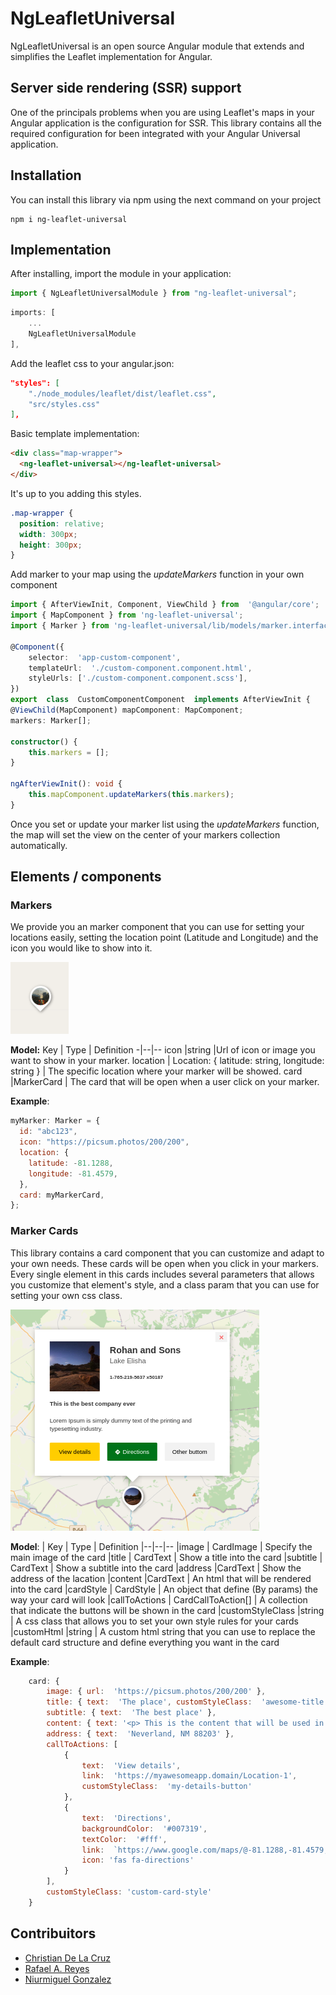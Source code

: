 # NgLeafletUniversal

NgLeafletUniversal is an open source Angular module that extends and simplifies the Leaflet implementation for Angular.

## Server side rendering (SSR) support

One of the principals problems when you are using Leaflet's maps in your Angular application is the configuration for SSR.
This library contains all the required configuration for been integrated with your Angular Universal application.

## Installation

You can install this library via npm using the next command on your project

    npm i ng-leaflet-universal

## Implementation

After installing, import the module in your application:

```typescript
import { NgLeafletUniversalModule } from "ng-leaflet-universal";
```

```typescript
imports: [
	...
	NgLeafletUniversalModule
],
```

Add the leaflet css to your angular.json:

```json
"styles": [
	"./node_modules/leaflet/dist/leaflet.css",
	"src/styles.css"
],
```

Basic template implementation:

```html
<div class="map-wrapper">
  <ng-leaflet-universal></ng-leaflet-universal>
</div>
```

It's up to you adding this styles.

```css
.map-wrapper {
  position: relative;
  width: 300px;
  height: 300px;
}
```

Add marker to your map using the _updateMarkers_ function in your own component

```typescript
import { AfterViewInit, Component, ViewChild } from  '@angular/core';
import { MapComponent } from 'ng-leaflet-universal';
import { Marker } from 'ng-leaflet-universal/lib/models/marker.interface';

@Component({
	selector:  'app-custom-component',
	templateUrl:  './custom-component.component.html',
	styleUrls: ['./custom-component.component.scss'],
})
export  class  CustomComponentComponent  implements AfterViewInit {
@ViewChild(MapComponent) mapComponent: MapComponent;
markers: Marker[];

constructor() {
	this.markers = [];
}

ngAfterViewInit(): void {
	this.mapComponent.updateMarkers(this.markers);
}
```

Once you set or update your marker list using the _updateMarkers_ function, the map will set the view on the center of your markers collection automatically.

## Elements / components

### Markers

We provide you an marker component that you can use for setting your locations easily, setting the location point (Latitude and Longitude) and the icon you would like to show into it.

![Marker example](./assets/images/marker.png)

**Model:**
Key | Type | Definition
-|--|--
icon |string |Url of icon or image you want to show in your marker.
location | Location: { latitude: string, longitude: string } | The specific location where your marker will be showed.
card |MarkerCard | The card that will be open when a user click on your marker.

**Example**:

```javascript
myMarker: Marker = {
  id: "abc123",
  icon: "https://picsum.photos/200/200",
  location: {
    latitude: -81.1288,
    longitude: -81.4579,
  },
  card: myMarkerCard,
};
```

### Marker Cards

This library contains a card component that you can customize and adapt to your own needs. These cards will be open when you click in your markers. Every single element in this cards includes several parameters that allows you customize that element's style, and a class param that you can use for setting your own css class.

![Marker card example](./assets/images/card.png)

**Model**:
| Key | Type | Definition
|--|--|--
|image | CardImage | Specify the main image of the card
|title | CardText | Show a title into the card
|subtitle | CardText | Show a subtitle into the card
|address |CardText | Show the address of the lacation
|content |CardText | An html that will be rendered into the card
|cardStyle | CardStyle | An object that define (By params) the way your card will look
|callToActions | CardCallToAction[] | A collection that indicate the buttons will be shown in the card
|customStyleClass |string | A css class that allows you to set your own style rules for your cards
|customHtml |string | A custom html string that you can use to replace the default card structure and define everything you want in the card

**Example**:

```javascript
    card: {
	    image: { url:  'https://picsum.photos/200/200' },
	    title: { text:  'The place', customStyleClass:  'awesome-title' },
	    subtitle: { text:  'The best place' },
	    content: { text: '<p> This is the content that will be used in the <b> card </b> </p>' },
	    address: { text:  'Neverland, NM 88203' },
	    callToActions: [
		    {
			    text:  'View details',
			    link:  'https://myawesomeapp.domain/Location-1',
			    customStyleClass:  'my-details-button'
		    },
		    {
			    text:  'Directions',
			    backgroundColor:  '#007319',
			    textColor:  '#fff',
			    link:  `https://www.google.com/maps/@-81.1288,-81.4579,18.13z`,
			    icon: 'fas fa-directions'
		    }
	    ],
	    customStyleClass: 'custom-card-style'
    }
```

## Contribuitors

- [Christian De La Cruz](https://github.com/DevCriss)
- [Rafael A. Reyes](https://github.com/rareyesrd)
- [Niurmiguel Gonzalez](https://github.com/Niurmiguel)
